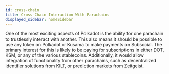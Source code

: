 ```yaml
---
id: cross-chain
title: Cross-Chain Interaction With Parachains
displayed_sidebar: homeSidebar
---
```


One of the most exciting aspects of Polkadot is the ability for one parachain to trustlessly
interact with another. This also means it should be possible to use any token on Polkadot or Kusama to
make payments on Subsocial. The primary interest for this is likely to be paying for subscriptions
in either DOT, KSM, or any of the various stablecoins. Additionally, it would allow integration 
of functionality from other parachains, such as decentralized identifier solutions from KILT, 
or prediction markets from Zeitgeist.
